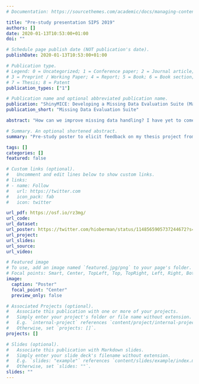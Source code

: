 ```yaml
---
# Documentation: https://sourcethemes.com/academic/docs/managing-content/

title: "Pre-study presentation SIPS 2019"
authors: []
date: 2020-01-13T10:53:00+01:00
doi: ""

# Schedule page publish date (NOT publication's date).
publishDate: 2020-01-13T10:53:00+01:00

# Publication type.
# Legend: 0 = Uncategorized; 1 = Conference paper; 2 = Journal article;
# 3 = Preprint / Working Paper; 4 = Report; 5 = Book; 6 = Book section;
# 7 = Thesis; 8 = Patent
publication_types: ["1"]

# Publication name and optional abbreviated publication name.
publication: "ShinyMICE: Developing a Missing Data Evaluation Suite (Master’s Thesis Methodology and Statistics)"
publication_short: "Missing Data Evaluation Suite"

abstract: "How can we improve missing data handling? I have yet to come across an un-wrangled data set that dóésn't contain missing cells. Of course you could just ignore the problem and apply list-wise deletion, but that decreases power and can bias results. As Master's thesis project I will develop an evaluation suite (R Shiny) to assess missingness and multiple imputated data sets (R package 'MICE'). Before starting in september, I would love your feedback on what aspects I should not overlook, great examples of other evaluation suites (like ShinyStan), and what would improve your trust in multiple imputations! For more information, see work by Stef van Buuren (free e-book: stefvanbuuren.name/fimd/) and Gerko Vink."

# Summary. An optional shortened abstract.
summary: "Pre-study poster to elicit feedback on my thesis project from SIPS attendees."

tags: []
categories: []
featured: false

# Custom links (optional).
#   Uncomment and edit lines below to show custom links.
# links:
# - name: Follow
#   url: https://twitter.com
#   icon_pack: fab
#   icon: twitter

url_pdf: https://osf.io/rz3mg/
url_code:
url_dataset:
url_poster: https://twitter.com/hioberman/status/1148565905737244672?s=20
url_project:
url_slides:
url_source:
url_video:

# Featured image
# To use, add an image named `featured.jpg/png` to your page's folder. 
# Focal points: Smart, Center, TopLeft, Top, TopRight, Left, Right, BottomLeft, Bottom, BottomRight.
image:
  caption: "Poster"
  focal_point: "Center"
  preview_only: false

# Associated Projects (optional).
#   Associate this publication with one or more of your projects.
#   Simply enter your project's folder or file name without extension.
#   E.g. `internal-project` references `content/project/internal-project/index.md`.
#   Otherwise, set `projects: []`.
projects: []

# Slides (optional).
#   Associate this publication with Markdown slides.
#   Simply enter your slide deck's filename without extension.
#   E.g. `slides: "example"` references `content/slides/example/index.md`.
#   Otherwise, set `slides: ""`.
slides: ""
---
```

